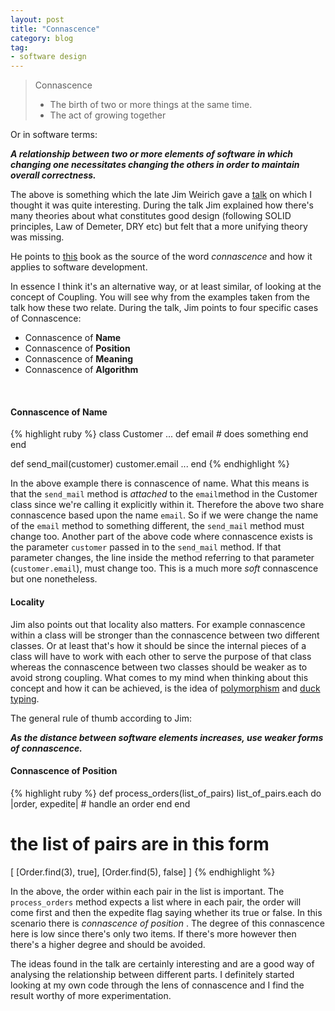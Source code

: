 ```yaml
---
layout: post
title: "Connascence"
category: blog
tag:
- software design
---
```


> Connascence
> - The birth of two or more things at the same time.
> - The act of growing together

Or in software terms:

***A relationship between two or more elements of software in which changing one necessitates changing the others in order to maintain overall correctness.***

The above is something which the late Jim Weirich gave a [talk](http://www.confreaks.com/videos/93-aac2009-the-grand-unified-theory) on which I thought it was quite interesting. During the talk Jim explained how there's many theories about what constitutes good design (following SOLID principles, Law of Demeter, DRY etc) but felt that a more unifying theory was missing.

He points to [this](http://www.amazon.com/Every-Programmer-Should-Object-Oriented-Design/dp/0932633315) book as the source of the word *connascence* and how it applies to software development.

In essence I think it's an alternative way, or at least similar, of looking at the concept of Coupling. You will see why from the examples taken from the talk how these two relate. During the talk, Jim points to four specific cases of Connascence:

- Connascence of **Name**
- Connascence of **Position**
- Connascence of **Meaning**
- Connascence of **Algorithm**<br/>
<br/>

#### Connascence of Name

{% highlight ruby %}
class Customer
  ...
  def email
    # does something
  end
end

def send_mail(customer)
  customer.email
  ...
end
{% endhighlight %}

In the above example there is connascence of name. What this means is that the `send_mail` method is *attached* to the `email`method in the Customer class since we're calling it explicitly within it. Therefore the above two share connascence based upon the name `email`. So if we were change the name of the `email` method to something different, the `send_mail` method must change too. Another part of the above code where connascence exists is the parameter `customer` passed in to the `send_mail` method. If that parameter changes, the line inside the method referring to that parameter (`customer.email`), must change too. This is a much more *soft* connascence but one nonetheless.

#### Locality

Jim also points out that locality also matters. For example connascence within a class will be stronger than the connascence between two different classes. Or at least that's how it should be since the internal pieces of a class will have to work with each other to serve the purpose of that class whereas the connascence between two classes should be weaker as to avoid strong coupling. What comes to my mind when thinking about this concept and how it can be achieved, is the idea of [polymorphism](http://maikon.github.io/2014/06/03/polymorphism.html) and [duck typing](https://en.wikipedia.org/wiki/Duck_typing).

The general rule of thumb according to Jim:

***As the distance between software elements increases, use weaker forms of connascence.***

#### Connascence of Position

{% highlight ruby %}
def process_orders(list_of_pairs)
  list_of_pairs.each do |order, expedite|
    # handle an order
  end
end

# the list of pairs are in this form
[
  [Order.find(3), true],
  [Order.find(5), false]
]
{% endhighlight %}

In the above, the order within each pair in the list is important. The `process_orders` method expects a list where in each pair, the order will come first and then the expedite flag saying whether its true or false. In this scenario there is *connascence of position* . The degree of this connascence here is low since there's only two items. If there's more however then there's a higher degree and should be avoided.

The ideas found in the talk are certainly interesting and are a good way of analysing the relationship between different parts. I definitely started looking at my own code through the lens of connascence and I find the result worthy of more experimentation.
